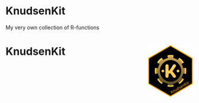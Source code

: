 # KnudsenKit
My very own collection of R-functions
  # KnudsenKit <img src="man/figures/logo.png" align="right" height="139" alt="" />